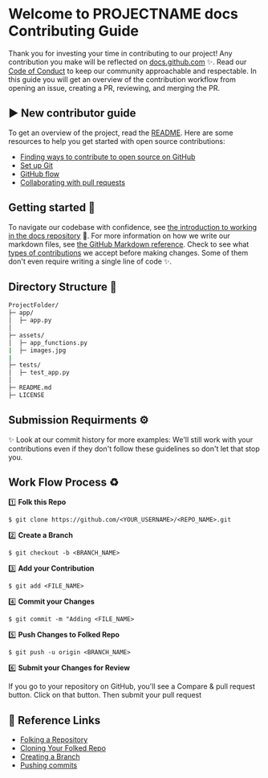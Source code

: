 # Welcome to PROJECTNAME docs Contributing Guide 

Thank you for investing your time in contributing to our project! Any contribution you make will be reflected on [docs.github.com](https://docs.github.com/en) :sparkles:. 
Read our [Code of Conduct](https://github.com/seraph776/CtCI-Python-Edition/blob/main/docs/CODE-OF-CONDUCT.md) to keep our community approachable and respectable. In this guide you will get an overview of the contribution workflow from opening an issue, creating a PR, reviewing, and merging the PR.


## ▶️ New contributor guide

To get an overview of the project, read the [README](README.md). Here are some resources to help you get started with open source contributions:

- [Finding ways to contribute to open source on GitHub](https://docs.github.com/en/get-started/exploring-projects-on-github/finding-ways-to-contribute-to-open-source-on-github)
- [Set up Git](https://docs.github.com/en/get-started/quickstart/set-up-git)
- [GitHub flow](https://docs.github.com/en/get-started/quickstart/github-flow)
- [Collaborating with pull requests](https://docs.github.com/en/github/collaborating-with-pull-requests)


## Getting started 🌱

To navigate our codebase with confidence, see [the introduction to working in the docs repository]() :confetti_ball:. For more information on how we write our markdown files, see [the GitHub Markdown reference](https://docs.github.com/en/github/writing-on-github/getting-started-with-writing-and-formatting-on-github/basic-writing-and-formatting-syntax). Check to see what [types of contributions]() we accept before making changes.
Some of them don't even require writing a single line of code :sparkles:.


## Directory Structure 📂

```cmd
ProjectFolder/
├─ app/
│  ├─ app.py
│
├─ assets/
│  ├─ app_functions.py
|  ├─ images.jpg
|
├─ tests/
│  ├─ test_app.py
│  
├─ README.md
├─ LICENSE

```

## Submission Requirments ⚙️

✨ Look at our commit history for more examples: We'll still work with your contributions even if they don't follow these guidelines so don't let that stop you.


## Work Flow Process ♻️ 


1️⃣ **Folk this Repo**
```
$ git clone https://github.com/<YOUR_USERNAME>/<REPO_NAME>.git
```

2️⃣ **Create a Branch**
```
$ git checkout -b <BRANCH_NAME>
```

3️⃣ **Add your Contribution**
```
$ git add <FILE_NAME>
```

4️⃣ **Commit your Changes**

```
$ git commit -m "Adding <FILE_NAME>
```

5️⃣ **Push Changes to Folked Repo**

```
$ git push -u origin <BRANCH_NAME>
```

6️⃣ **Submit your Changes for Review**

If you go to your repository on GitHub, you'll see a Compare & pull request button. Click on that button. Then submit your pull request


##  🔗 Reference Links 

- [Folking a Repository](https://docs.github.com/en/get-started/quickstart/fork-a-repo#forking-a-repository)
- [Cloning Your Folked Repo](https://docs.github.com/en/get-started/quickstart/fork-a-repo#cloning-your-forked-repository)
- [Creating a Branch](https://docs.github.com/en/desktop/contributing-and-collaborating-using-github-desktop/making-changes-in-a-branch/managing-branches#creating-a-branch)
- [Pushing commits](https://docs.github.com/en/get-started/using-git/pushing-commits-to-a-remote-repository)
